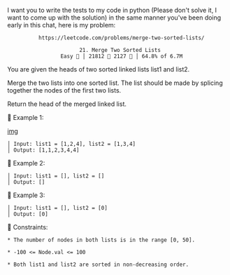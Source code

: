 I want you to write the tests to my code in python (Please don't solve it, I want to come up with the solution) in the same manner you've been doing early in this chat, here is my problem:

              https://leetcode.com/problems/merge-two-sorted-lists/
                                        
                           21. Merge Two Sorted Lists
                     Easy  │ 21812  2127  │ 64.8% of 6.7M



You are given the heads of two sorted linked lists list1 and list2.

Merge the two lists into one sorted list. The list should be made by splicing together the nodes of the first two lists.

Return the head of the merged linked list.



󰛨 Example 1:

[img](https://assets.leetcode.com/uploads/2020/10/03/merge_ex1.jpg)

	│ Input: list1 = [1,2,4], list2 = [1,3,4]
	│ Output: [1,1,2,3,4,4]

󰛨 Example 2:

	│ Input: list1 = [], list2 = []
	│ Output: []

󰛨 Example 3:

	│ Input: list1 = [], list2 = [0]
	│ Output: [0]



 Constraints:

	* The number of nodes in both lists is in the range [0, 50].
	
	* -100 <= Node.val <= 100
	
	* Both list1 and list2 are sorted in non-decreasing order.



